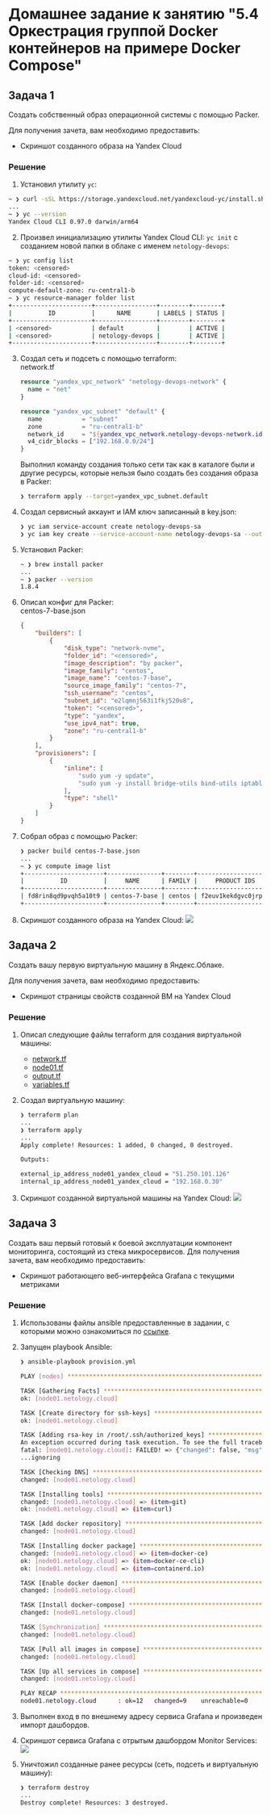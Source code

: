 # Домашнее задание к занятию "5.4 Оркестрация группой Docker контейнеров на примере Docker Compose"

## Задача 1

Создать собственный образ операционной системы с помощью Packer.

Для получения зачета, вам необходимо предоставить:
- Скриншот созданного образа на Yandex Cloud 

### Решение
1. Установил утилиту `yc`:
```bash
~ ❯ curl -sSL https://storage.yandexcloud.net/yandexcloud-yc/install.sh | bash
...
~ ❯ yc --version
Yandex Cloud CLI 0.97.0 darwin/arm64
```
2. Произвел инициализацию утилиты Yandex Cloud CLI: `yc init` с созданием новой папки в облаке с именем `netology-devops`:
```bash
~ ❯ yc config list
token: <censored>
cloud-id: <censored>
folder-id: <censored>
compute-default-zone: ru-central1-b
~ ❯ yc resource-manager folder list
+----------------------+-----------------+--------+--------+
|          ID          |      NAME       | LABELS | STATUS |
+----------------------+-----------------+--------+--------+
| <censored>           | default         |        | ACTIVE |
| <censored>           | netology-devops |        | ACTIVE |
+----------------------+-----------------+--------+--------+
```
3. Создал сеть и подсеть с помощью terraform:  
    network.tf
    ```terraform
    resource "yandex_vpc_network" "netology-devops-network" {
      name = "net"
    }

    resource "yandex_vpc_subnet" "default" {
      name           = "subnet"
      zone           = "ru-central1-b"
      network_id     = "${yandex_vpc_network.netology-devops-network.id}"
      v4_cidr_blocks = ["192.168.0.0/24"]
    }
    ```
    Выполнил команду создания только сети так как в каталоге были и другие ресурсы, которые нельзя было создать без создания образа в Packer:
    ```bash
    ❯ terraform apply --target=yandex_vpc_subnet.default
    ```
4. Создал сервисный аккаунт и IAM ключ записанный в key.json:
    ```bash
    ❯ yc iam service-account create netology-devops-sa
    ❯ yc iam key create --service-account-name netology-devops-sa --output key.json
    ```
5. Установил Packer:
    ```bash
    ~ ❯ brew install packer
    ...
    ~ ❯ packer --version
    1.8.4 
    ```
6. Описал конфиг для Packer:  
    centos-7-base.json
    ```json
    {
        "builders": [
            {
                "disk_type": "network-nvme",
                "folder_id": "<censored>",
                "image_description": "by packer",
                "image_family": "centos",
                "image_name": "centos-7-base",
                "source_image_family": "centos-7",
                "ssh_username": "centos",
                "subnet_id": "e2lqmnj563i1fkj520u8",
                "token": "<censored>",
                "type": "yandex",
                "use_ipv4_nat": true,
                "zone": "ru-central1-b"
            }
        ],
        "provisioners": [
            {
                "inline": [
                    "sudo yum -y update",
                    "sudo yum -y install bridge-utils bind-utils iptables curl net-tools tcpdump rsync telnet openssh-server"
                ],
                "type": "shell"
            }
        ]
    }
    ```
7. Собрал образ с помощью Packer:
    ```bash
    ❯ packer build centos-7-base.json
    ...
    ~ ❯ yc compute image list
    +----------------------+---------------+--------+----------------------+--------+
    |          ID          |     NAME      | FAMILY |     PRODUCT IDS      | STATUS |
    +----------------------+---------------+--------+----------------------+--------+
    | fd8rin8qd9pvqh5a10t9 | centos-7-base | centos | f2euv1kekdgvc0jrpaet | READY  |
    +----------------------+---------------+--------+----------------------+--------+
    ```
8. Скриншот созданного образа на Yandex Cloud:
    ![](./img/packer-image.png)

## Задача 2

Создать вашу первую виртуальную машину в Яндекс.Облаке.

Для получения зачета, вам необходимо предоставить:
- Скриншот страницы свойств созданной ВМ на Yandex Cloud

### Решение

1. Описал следующие файлы terraform для создания виртуальной машины:
    * [network.tf](./src/terraform/network.tf)
    * [node01.tf](./src/terraform/node01.tf)
    * [output.tf](./src/terraform/output.tf)
    * [variables.tf](./src/terraform/variables.tf)

2. Создал виртуальную машину:
    ```bash
    ❯ terraform plan 
    ...
    ❯ terraform apply 
    ...
    Apply complete! Resources: 1 added, 0 changed, 0 destroyed.

    Outputs:

    external_ip_address_node01_yandex_cloud = "51.250.101.126"
    internal_ip_address_node01_yandex_cloud = "192.168.0.30"
    ```

3. Скриншот созданной виртуальной машины на Yandex Cloud:
![](./img/virt.png)

## Задача 3

Создать ваш первый готовый к боевой эксплуатации компонент мониторинга, состоящий из стека микросервисов.
Для получения зачета, вам необходимо предоставить:
- Скриншот работающего веб-интерфейса Grafana с текущими метриками

### Решение

1. Использованы файлы ansible предоставленные в задании, с которыми можно ознакомиться по [ссылке](./src/ansible/).

2. Запущен playbook Ansible:
    ```bash
    ❯ ansible-playbook provision.yml

    PLAY [nodes] ********************************************************************************************************************************************************************************************

    TASK [Gathering Facts] **********************************************************************************************************************************************************************************
    ok: [node01.netology.cloud]

    TASK [Create directory for ssh-keys] ********************************************************************************************************************************************************************
    ok: [node01.netology.cloud]

    TASK [Adding rsa-key in /root/.ssh/authorized_keys] *****************************************************************************************************************************************************
    An exception occurred during task execution. To see the full traceback, use -vvv. The error was: If you are using a module and expect the file to exist on the remote, see the remote_src option
    fatal: [node01.netology.cloud]: FAILED! => {"changed": false, "msg": "Could not find or access '~/.ssh/id_rsa.pub' on the Ansible Controller.\nIf you are using a module and expect the file to exist on the remote, see the remote_src option"}
    ...ignoring

    TASK [Checking DNS] *************************************************************************************************************************************************************************************
    changed: [node01.netology.cloud]

    TASK [Installing tools] *********************************************************************************************************************************************************************************
    changed: [node01.netology.cloud] => (item=git)
    ok: [node01.netology.cloud] => (item=curl)

    TASK [Add docker repository] ****************************************************************************************************************************************************************************
    changed: [node01.netology.cloud]

    TASK [Installing docker package] ************************************************************************************************************************************************************************
    changed: [node01.netology.cloud] => (item=docker-ce)
    ok: [node01.netology.cloud] => (item=docker-ce-cli)
    ok: [node01.netology.cloud] => (item=containerd.io)

    TASK [Enable docker daemon] *****************************************************************************************************************************************************************************
    changed: [node01.netology.cloud]

    TASK [Install docker-compose] ***************************************************************************************************************************************************************************
    changed: [node01.netology.cloud]

    TASK [Synchronization] **********************************************************************************************************************************************************************************
    changed: [node01.netology.cloud]

    TASK [Pull all images in compose] ***********************************************************************************************************************************************************************
    changed: [node01.netology.cloud]

    TASK [Up all services in compose] ***********************************************************************************************************************************************************************
    changed: [node01.netology.cloud]

    PLAY RECAP **********************************************************************************************************************************************************************************************
    node01.netology.cloud      : ok=12   changed=9    unreachable=0    failed=0    skipped=0    rescued=0    ignored=1
    ```
3. Выполнен вход в по внешнему адресу сервиса Grafana и произведен импорт дашбордов.

4. Скриншот сервиса Grafana с отрытым дашбордом Monitor Services: 
![](./img/grafana.png)

5. Уничтожил созданные ранее ресурсы (сеть, подсеть и виртуальную машину):
    ```bash
    ❯ terraform destroy
    ...
    Destroy complete! Resources: 3 destroyed.
    ```
